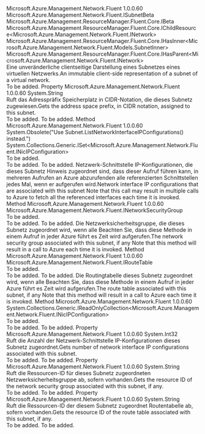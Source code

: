 <Type Name="ISubnet" FullName="Microsoft.Azure.Management.Network.Fluent.ISubnet">
  <TypeSignature Language="C#" Value="public interface ISubnet : Microsoft.Azure.Management.Network.Fluent.ISubnetBeta, Microsoft.Azure.Management.ResourceManager.Fluent.Core.IBeta, Microsoft.Azure.Management.ResourceManager.Fluent.Core.IChildResource&lt;Microsoft.Azure.Management.Network.Fluent.INetwork&gt;, Microsoft.Azure.Management.ResourceManager.Fluent.Core.IHasInner&lt;Microsoft.Azure.Management.Network.Fluent.Models.SubnetInner&gt;, Microsoft.Azure.Management.ResourceManager.Fluent.Core.IHasParent&lt;Microsoft.Azure.Management.Network.Fluent.INetwork&gt;" />
  <TypeSignature Language="ILAsm" Value=".class public interface auto ansi abstract ISubnet implements class Microsoft.Azure.Management.Network.Fluent.ISubnetBeta, class Microsoft.Azure.Management.ResourceManager.Fluent.Core.IBeta, class Microsoft.Azure.Management.ResourceManager.Fluent.Core.IChildResource`1&lt;class Microsoft.Azure.Management.Network.Fluent.INetwork&gt;, class Microsoft.Azure.Management.ResourceManager.Fluent.Core.IHasInner`1&lt;class Microsoft.Azure.Management.Network.Fluent.Models.SubnetInner&gt;, class Microsoft.Azure.Management.ResourceManager.Fluent.Core.IHasName, class Microsoft.Azure.Management.ResourceManager.Fluent.Core.IHasParent`1&lt;class Microsoft.Azure.Management.Network.Fluent.INetwork&gt;, class Microsoft.Azure.Management.ResourceManager.Fluent.Core.ResourceActions.IIndexable" />
  <TypeSignature Language="DocId" Value="T:Microsoft.Azure.Management.Network.Fluent.ISubnet" />
  <TypeSignature Language="VB.NET" Value="Public Interface ISubnet&#xA;Implements IBeta, IChildResource(Of INetwork), IHasInner(Of SubnetInner), IHasParent(Of INetwork), ISubnetBeta" />
  <TypeSignature Language="F#" Value="type ISubnet = interface&#xA;    interface IHasInner&lt;SubnetInner&gt;&#xA;    interface IChildResource&lt;INetwork&gt;&#xA;    interface IHasName&#xA;    interface IIndexable&#xA;    interface IHasParent&lt;INetwork&gt;&#xA;    interface ISubnetBeta&#xA;    interface IBeta" />
  <AssemblyInfo>
    <AssemblyName>Microsoft.Azure.Management.Network.Fluent</AssemblyName>
    <AssemblyVersion>1.0.0.60</AssemblyVersion>
  </AssemblyInfo>
  <Interfaces>
    <Interface>
      <InterfaceName>Microsoft.Azure.Management.Network.Fluent.ISubnetBeta</InterfaceName>
    </Interface>
    <Interface>
      <InterfaceName>Microsoft.Azure.Management.ResourceManager.Fluent.Core.IBeta</InterfaceName>
    </Interface>
    <Interface>
      <InterfaceName>Microsoft.Azure.Management.ResourceManager.Fluent.Core.IChildResource&lt;Microsoft.Azure.Management.Network.Fluent.INetwork&gt;</InterfaceName>
    </Interface>
    <Interface>
      <InterfaceName>Microsoft.Azure.Management.ResourceManager.Fluent.Core.IHasInner&lt;Microsoft.Azure.Management.Network.Fluent.Models.SubnetInner&gt;</InterfaceName>
    </Interface>
    <Interface>
      <InterfaceName>Microsoft.Azure.Management.ResourceManager.Fluent.Core.IHasParent&lt;Microsoft.Azure.Management.Network.Fluent.INetwork&gt;</InterfaceName>
    </Interface>
  </Interfaces>
  <Docs>
    <summary>
            <span data-ttu-id="6091f-101">Eine unveränderliche clientseitige Darstellung eines Subnetzes eines virtuellen Netzwerks.</span><span class="sxs-lookup"><span data-stu-id="6091f-101">An immutable client-side representation of a subnet of a virtual network.</span></span>
            </summary>
    <remarks>To be added.</remarks>
  </Docs>
  <Members>
    <Member MemberName="AddressPrefix">
      <MemberSignature Language="C#" Value="public string AddressPrefix { get; }" />
      <MemberSignature Language="ILAsm" Value=".property instance string AddressPrefix" />
      <MemberSignature Language="DocId" Value="P:Microsoft.Azure.Management.Network.Fluent.ISubnet.AddressPrefix" />
      <MemberSignature Language="VB.NET" Value="Public ReadOnly Property AddressPrefix As String" />
      <MemberSignature Language="F#" Value="member this.AddressPrefix : string" Usage="Microsoft.Azure.Management.Network.Fluent.ISubnet.AddressPrefix" />
      <MemberType>Property</MemberType>
      <AssemblyInfo>
        <AssemblyName>Microsoft.Azure.Management.Network.Fluent</AssemblyName>
        <AssemblyVersion>1.0.0.60</AssemblyVersion>
      </AssemblyInfo>
      <ReturnValue>
        <ReturnType>System.String</ReturnType>
      </ReturnValue>
      <Docs>
        <summary>
            <span data-ttu-id="6091f-102">Ruft das Adresspräfix Speicherplatz in CIDR-Notation, die dieses Subnetz zugewiesen.</span><span class="sxs-lookup"><span data-stu-id="6091f-102">Gets the address space prefix, in CIDR notation, assigned to this subnet.</span></span>
            </summary>
        <value>To be added.</value>
        <remarks>To be added.</remarks>
      </Docs>
    </Member>
    <Member MemberName="GetNetworkInterfaceIPConfigurations">
      <MemberSignature Language="C#" Value="public System.Collections.Generic.ISet&lt;Microsoft.Azure.Management.Network.Fluent.INicIPConfiguration&gt; GetNetworkInterfaceIPConfigurations ();" />
      <MemberSignature Language="ILAsm" Value=".method public hidebysig newslot virtual instance class System.Collections.Generic.ISet`1&lt;class Microsoft.Azure.Management.Network.Fluent.INicIPConfiguration&gt; GetNetworkInterfaceIPConfigurations() cil managed" />
      <MemberSignature Language="DocId" Value="M:Microsoft.Azure.Management.Network.Fluent.ISubnet.GetNetworkInterfaceIPConfigurations" />
      <MemberSignature Language="VB.NET" Value="Public Function GetNetworkInterfaceIPConfigurations () As ISet(Of INicIPConfiguration)" />
      <MemberSignature Language="F#" Value="abstract member GetNetworkInterfaceIPConfigurations : unit -&gt; System.Collections.Generic.ISet&lt;Microsoft.Azure.Management.Network.Fluent.INicIPConfiguration&gt;" Usage="iSubnet.GetNetworkInterfaceIPConfigurations " />
      <MemberType>Method</MemberType>
      <AssemblyInfo>
        <AssemblyName>Microsoft.Azure.Management.Network.Fluent</AssemblyName>
        <AssemblyVersion>1.0.0.60</AssemblyVersion>
      </AssemblyInfo>
      <Attributes>
        <Attribute>
          <AttributeName>System.Obsolete("Use  Subnet.ListNetworkInterfaceIPConfigurations() instead.")</AttributeName>
        </Attribute>
      </Attributes>
      <ReturnValue>
        <ReturnType>System.Collections.Generic.ISet&lt;Microsoft.Azure.Management.Network.Fluent.INicIPConfiguration&gt;</ReturnType>
      </ReturnValue>
      <Parameters />
      <Docs>
        <summary>To be added.</summary>
        <returns>To be added.</returns>
        <remarks>To be added.</remarks>
        <return>
            <span data-ttu-id="6091f-103">Netzwerk-Schnittstelle IP-Konfigurationen, die dieses Subnetz Hinweis zugeordnet sind, dass dieser Aufruf führen kann, in mehreren Aufrufen an Azure abzurufenden alle referenzierten Schnittstellen jedes Mal, wenn er aufgerufen wird.</span><span class="sxs-lookup"><span data-stu-id="6091f-103">Network interface IP configurations that are associated with this subnet Note that this call may result in multiple calls to Azure to fetch all the referenced interfaces each time it is invoked.</span></span>
            </return>
      </Docs>
    </Member>
    <Member MemberName="GetNetworkSecurityGroup">
      <MemberSignature Language="C#" Value="public Microsoft.Azure.Management.Network.Fluent.INetworkSecurityGroup GetNetworkSecurityGroup ();" />
      <MemberSignature Language="ILAsm" Value=".method public hidebysig newslot virtual instance class Microsoft.Azure.Management.Network.Fluent.INetworkSecurityGroup GetNetworkSecurityGroup() cil managed" />
      <MemberSignature Language="DocId" Value="M:Microsoft.Azure.Management.Network.Fluent.ISubnet.GetNetworkSecurityGroup" />
      <MemberSignature Language="VB.NET" Value="Public Function GetNetworkSecurityGroup () As INetworkSecurityGroup" />
      <MemberSignature Language="F#" Value="abstract member GetNetworkSecurityGroup : unit -&gt; Microsoft.Azure.Management.Network.Fluent.INetworkSecurityGroup" Usage="iSubnet.GetNetworkSecurityGroup " />
      <MemberType>Method</MemberType>
      <AssemblyInfo>
        <AssemblyName>Microsoft.Azure.Management.Network.Fluent</AssemblyName>
        <AssemblyVersion>1.0.0.60</AssemblyVersion>
      </AssemblyInfo>
      <ReturnValue>
        <ReturnType>Microsoft.Azure.Management.Network.Fluent.INetworkSecurityGroup</ReturnType>
      </ReturnValue>
      <Parameters />
      <Docs>
        <summary>To be added.</summary>
        <returns>To be added.</returns>
        <remarks>To be added.</remarks>
        <return>
            <span data-ttu-id="6091f-104">Die Netzwerksicherheitsgruppe, die dieses Subnetz zugeordnet wird, wenn alle Beachten Sie, dass diese Methode in einem Aufruf in jeder Azure führt es Zeit wird aufgerufen.</span><span class="sxs-lookup"><span data-stu-id="6091f-104">The network security group associated with this subnet, if any Note that this method will result in a call to Azure each time it is invoked.</span></span>
            </return>
      </Docs>
    </Member>
    <Member MemberName="GetRouteTable">
      <MemberSignature Language="C#" Value="public Microsoft.Azure.Management.Network.Fluent.IRouteTable GetRouteTable ();" />
      <MemberSignature Language="ILAsm" Value=".method public hidebysig newslot virtual instance class Microsoft.Azure.Management.Network.Fluent.IRouteTable GetRouteTable() cil managed" />
      <MemberSignature Language="DocId" Value="M:Microsoft.Azure.Management.Network.Fluent.ISubnet.GetRouteTable" />
      <MemberSignature Language="VB.NET" Value="Public Function GetRouteTable () As IRouteTable" />
      <MemberSignature Language="F#" Value="abstract member GetRouteTable : unit -&gt; Microsoft.Azure.Management.Network.Fluent.IRouteTable" Usage="iSubnet.GetRouteTable " />
      <MemberType>Method</MemberType>
      <AssemblyInfo>
        <AssemblyName>Microsoft.Azure.Management.Network.Fluent</AssemblyName>
        <AssemblyVersion>1.0.0.60</AssemblyVersion>
      </AssemblyInfo>
      <ReturnValue>
        <ReturnType>Microsoft.Azure.Management.Network.Fluent.IRouteTable</ReturnType>
      </ReturnValue>
      <Parameters />
      <Docs>
        <summary>To be added.</summary>
        <returns>To be added.</returns>
        <remarks>To be added.</remarks>
        <return>
            <span data-ttu-id="6091f-105">Die Routingtabelle dieses Subnetz zugeordnet wird, wenn alle Beachten Sie, dass diese Methode in einem Aufruf in jeder Azure führt es Zeit wird aufgerufen.</span><span class="sxs-lookup"><span data-stu-id="6091f-105">The route table associated with this subnet, if any Note that this method will result in a call to Azure each time it is invoked.</span></span>
            </return>
      </Docs>
    </Member>
    <Member MemberName="ListNetworkInterfaceIPConfigurations">
      <MemberSignature Language="C#" Value="public System.Collections.Generic.IReadOnlyCollection&lt;Microsoft.Azure.Management.Network.Fluent.INicIPConfiguration&gt; ListNetworkInterfaceIPConfigurations ();" />
      <MemberSignature Language="ILAsm" Value=".method public hidebysig newslot virtual instance class System.Collections.Generic.IReadOnlyCollection`1&lt;class Microsoft.Azure.Management.Network.Fluent.INicIPConfiguration&gt; ListNetworkInterfaceIPConfigurations() cil managed" />
      <MemberSignature Language="DocId" Value="M:Microsoft.Azure.Management.Network.Fluent.ISubnet.ListNetworkInterfaceIPConfigurations" />
      <MemberSignature Language="VB.NET" Value="Public Function ListNetworkInterfaceIPConfigurations () As IReadOnlyCollection(Of INicIPConfiguration)" />
      <MemberSignature Language="F#" Value="abstract member ListNetworkInterfaceIPConfigurations : unit -&gt; System.Collections.Generic.IReadOnlyCollection&lt;Microsoft.Azure.Management.Network.Fluent.INicIPConfiguration&gt;" Usage="iSubnet.ListNetworkInterfaceIPConfigurations " />
      <MemberType>Method</MemberType>
      <AssemblyInfo>
        <AssemblyName>Microsoft.Azure.Management.Network.Fluent</AssemblyName>
        <AssemblyVersion>1.0.0.60</AssemblyVersion>
      </AssemblyInfo>
      <ReturnValue>
        <ReturnType>System.Collections.Generic.IReadOnlyCollection&lt;Microsoft.Azure.Management.Network.Fluent.INicIPConfiguration&gt;</ReturnType>
      </ReturnValue>
      <Parameters />
      <Docs>
        <summary>To be added.</summary>
        <returns>To be added.</returns>
        <remarks>To be added.</remarks>
      </Docs>
    </Member>
    <Member MemberName="NetworkInterfaceIPConfigurationCount">
      <MemberSignature Language="C#" Value="public int NetworkInterfaceIPConfigurationCount { get; }" />
      <MemberSignature Language="ILAsm" Value=".property instance int32 NetworkInterfaceIPConfigurationCount" />
      <MemberSignature Language="DocId" Value="P:Microsoft.Azure.Management.Network.Fluent.ISubnet.NetworkInterfaceIPConfigurationCount" />
      <MemberSignature Language="VB.NET" Value="Public ReadOnly Property NetworkInterfaceIPConfigurationCount As Integer" />
      <MemberSignature Language="F#" Value="member this.NetworkInterfaceIPConfigurationCount : int" Usage="Microsoft.Azure.Management.Network.Fluent.ISubnet.NetworkInterfaceIPConfigurationCount" />
      <MemberType>Property</MemberType>
      <AssemblyInfo>
        <AssemblyName>Microsoft.Azure.Management.Network.Fluent</AssemblyName>
        <AssemblyVersion>1.0.0.60</AssemblyVersion>
      </AssemblyInfo>
      <ReturnValue>
        <ReturnType>System.Int32</ReturnType>
      </ReturnValue>
      <Docs>
        <summary>
            <span data-ttu-id="6091f-106">Ruft die Anzahl der Netzwerk-Schnittstelle IP-Konfigurationen dieses Subnetz zugeordnet.</span><span class="sxs-lookup"><span data-stu-id="6091f-106">Gets number of network interface IP configurations associated with this subnet.</span></span>
            </summary>
        <value>To be added.</value>
        <remarks>To be added.</remarks>
      </Docs>
    </Member>
    <Member MemberName="NetworkSecurityGroupId">
      <MemberSignature Language="C#" Value="public string NetworkSecurityGroupId { get; }" />
      <MemberSignature Language="ILAsm" Value=".property instance string NetworkSecurityGroupId" />
      <MemberSignature Language="DocId" Value="P:Microsoft.Azure.Management.Network.Fluent.ISubnet.NetworkSecurityGroupId" />
      <MemberSignature Language="VB.NET" Value="Public ReadOnly Property NetworkSecurityGroupId As String" />
      <MemberSignature Language="F#" Value="member this.NetworkSecurityGroupId : string" Usage="Microsoft.Azure.Management.Network.Fluent.ISubnet.NetworkSecurityGroupId" />
      <MemberType>Property</MemberType>
      <AssemblyInfo>
        <AssemblyName>Microsoft.Azure.Management.Network.Fluent</AssemblyName>
        <AssemblyVersion>1.0.0.60</AssemblyVersion>
      </AssemblyInfo>
      <ReturnValue>
        <ReturnType>System.String</ReturnType>
      </ReturnValue>
      <Docs>
        <summary>
            <span data-ttu-id="6091f-107">Ruft die Ressourcen-ID für dieses Subnetz zugeordneten Netzwerksicherheitsgruppe ab, sofern vorhanden.</span><span class="sxs-lookup"><span data-stu-id="6091f-107">Gets the resource ID of the network security group associated with this subnet, if any.</span></span>
            </summary>
        <value>To be added.</value>
        <remarks>To be added.</remarks>
      </Docs>
    </Member>
    <Member MemberName="RouteTableId">
      <MemberSignature Language="C#" Value="public string RouteTableId { get; }" />
      <MemberSignature Language="ILAsm" Value=".property instance string RouteTableId" />
      <MemberSignature Language="DocId" Value="P:Microsoft.Azure.Management.Network.Fluent.ISubnet.RouteTableId" />
      <MemberSignature Language="VB.NET" Value="Public ReadOnly Property RouteTableId As String" />
      <MemberSignature Language="F#" Value="member this.RouteTableId : string" Usage="Microsoft.Azure.Management.Network.Fluent.ISubnet.RouteTableId" />
      <MemberType>Property</MemberType>
      <AssemblyInfo>
        <AssemblyName>Microsoft.Azure.Management.Network.Fluent</AssemblyName>
        <AssemblyVersion>1.0.0.60</AssemblyVersion>
      </AssemblyInfo>
      <ReturnValue>
        <ReturnType>System.String</ReturnType>
      </ReturnValue>
      <Docs>
        <summary>
            <span data-ttu-id="6091f-108">Ruft die Ressourcen-ID der diesem Subnetz zugeordnet Routentabelle ab, sofern vorhanden.</span><span class="sxs-lookup"><span data-stu-id="6091f-108">Gets the resource ID of the route table associated with this subnet, if any.</span></span>
            </summary>
        <value>To be added.</value>
        <remarks>To be added.</remarks>
      </Docs>
    </Member>
  </Members>
</Type>